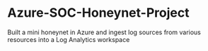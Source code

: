 # Azure-SOC-Honeynet-Project
Built a mini honeynet in Azure and ingest log sources from various resources into a Log Analytics workspace
